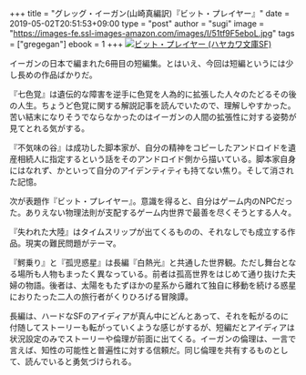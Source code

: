 +++
title = "グレッグ・イーガン(山崎真編訳)『ビット・プレイヤー』"
date = 2019-05-02T20:51:53+09:00
type = "post"
author = "sugi"
image = "https://images-fe.ssl-images-amazon.com/images/I/51tf9F5eboL.jpg"
tags = ["gregegan"]
ebook = 1
+++
<a href="http://www.amazon.co.jp/exec/obidos/ASIN/4150122237/chezsugi-22/ref=nosim/" name="amazletlink" target="_blank"><img src="https://images-fe.ssl-images-amazon.com/images/I/51tf9F5eboL.jpg" alt="ビット・プレイヤー (ハヤカワ文庫SF)" class="alignleft"  /></a>

イーガンの日本で編まれた6冊目の短編集。とはいえ、今回は短編というには少し長めの作品ばかりだ。

『七色覚』は遺伝的な障害を逆手に色覚を人為的に拡張した人々のたどるその後の人生。ちょうど色覚に関する解説記事を読んでいたので、理解しやすかった。苦い結末になりそうでならなかったのはイーガンの人間の拡張性に対する姿勢が見てとれる気がする。

『不気味の谷』は成功した脚本家が、自分の精神をコピーしたアンドロイドを遺産相続人に指定するという話をそのアンドロイド側から描いている。脚本家自身にはなれず、かといって自分のアイデンティティも持てない焦り。そして消された記憶。

次が表題作『ビット・プレイヤー』。意識を得ると、自分はゲーム内のNPCだった。ありえない物理法則が支配するゲーム内世界で最善を尽くそうとする人々。

『失われた大陸』はタイムスリップが出てくるものの、それなしでも成立する作品。現実の難民問題がテーマ。

『鰐乗り』と『孤児惑星』は長編『白熱光』と共通した世界観。ただし舞台となる場所も人物もまったく異なっている。前者は孤高世界をはじめて通り抜けた夫婦の物語。後者は、太陽をもたずほかの星系から離れて独自に移動を続ける惑星におりたった二人の旅行者がくりひろげる冒険譚。

長編は、ハードなSFのアイディアが真ん中にどんとあって、それを転がるのに付随してストーリーも転がっていくような感じがするが、短編だとアイディアは状況設定のみでストーリーや倫理が前面に出てくる。イーガンの倫理は、一言で言えば、知性の可能性と普遍性に対する信頼だ。同じ倫理を共有するものとして、読んでいると勇気づけられる。